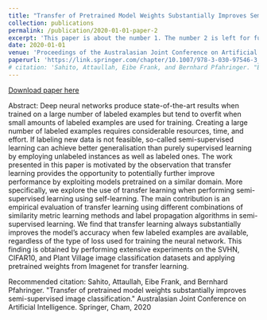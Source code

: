 ```yaml
---
title: "Transfer of Pretrained Model Weights Substantially Improves Semi-supervised Image Classification"
collection: publications
permalink: /publication/2020-01-01-paper-2
excerpt: 'This paper is about the number 1. The number 2 is left for future work.'
date: 2020-01-01
venue: 'Proceedings of the Australasian Joint Conference on Artificial Intelligence. Springer, Cham'
paperurl: 'https://link.springer.com/chapter/10.1007/978-3-030-97546-3_52'
# citation: 'Sahito, Attaullah, Eibe Frank, and Bernhard Pfahringer. "Better Self-training for Image Classification through Self-supervision." Australasian Joint Conference on Artificial Intelligence. Springer, Cham, 2022.'
---
```

<!-- This paper is about the number 1. The number 2 is left for future work. -->

[Download paper here](https://link.springer.com/chapter/10.1007/978-3-030-64984-5_34)

Abstract: Deep neural networks produce state-of-the-art results when trained on a large number of labeled examples but tend to overfit when small amounts of labeled examples are used for training. Creating a large number of labeled examples requires considerable resources, time, and effort. If labeling new data is not feasible, so-called semi-supervised learning can achieve better generalisation than purely supervised learning by employing unlabeled instances as well as labeled ones. The work presented in this paper is motivated by the observation that transfer learning provides the opportunity to potentially further improve performance by exploiting models pretrained on a similar domain. More specifically, we explore the use of transfer learning when performing semi-supervised learning using self-learning. The main contribution is an empirical evaluation of transfer learning using different combinations of similarity metric learning methods and label propagation algorithms in semi-supervised learning. We find that transfer learning always substantially improves the model’s accuracy when few labeled examples are available, regardless of the type of loss used for training the neural network. This finding is obtained by performing extensive experiments on the SVHN, CIFAR10, and Plant Village image classification datasets and applying pretrained weights from Imagenet for transfer learning.

Recommended citation: Sahito, Attaullah, Eibe Frank, and Bernhard Pfahringer. "Transfer of pretrained model weights substantially improves semi-supervised image classification." Australasian Joint Conference on Artificial Intelligence. Springer, Cham, 2020